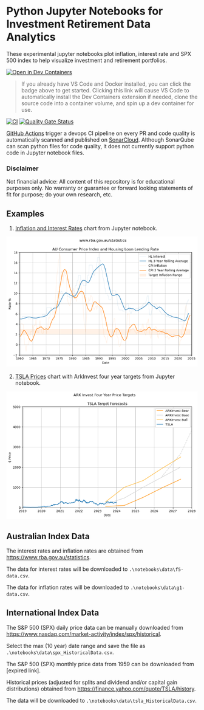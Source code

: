 # Python Jupyter Notebooks for Investment Retirement Data Analytics

These experimental jupyter notebooks plot inflation, interest rate and SPX 500 index to help visualize investment and retirement portfolios.

[![Open in Dev Containers](https://img.shields.io/static/v1?label=Dev%20Containers&message=Open&color=blue&logo=visualstudiocode)](https://vscode.dev/redirect?url=vscode://ms-vscode-remote.remote-containers/cloneInVolume?url=https://github.com/mikejonestechno/investment-analytics)

> If you already have VS Code and Docker installed, you can click the badge above to get started. Clicking this link will cause VS Code to automatically install the Dev Containers extension if needed, clone the source code into a container volume, and spin up a dev container for use.

[![CI](https://github.com/mikejonestechno/investment-analytics/actions/workflows/ci.yaml/badge.svg)](https://github.com/mikejonestechno/investment-analytics/actions/workflows/ci.yaml) [![Quality Gate Status](https://sonarcloud.io/api/project_badges/measure?project=mikejonestechno_investment-analytics&metric=alert_status)](https://sonarcloud.io/summary/overall?id=mikejonestechno_investment-analytics) 

[GitHub Actions](https://github.com/mikejonestechno/investment-analytics/actions/workflows/ci.yaml) trigger a devops CI pipeline on every PR and code quality is automatically scanned and published on [SonarCloud](https://sonarcloud.io/summary/overall?id=mikejonestechno_investment-analytics). Although SonarQube can scan python files for code quality, it does not currently support python code in Jupyter notebook files.

### Disclaimer

Not financial advice: All content of this repository is for educational purposes only. No warranty or guarantee or forward looking statements of fit for purpose; do your own research, etc.

## Examples

1. [Inflation and Interest Rates](notebooks/inflation-and-interest-rates.ipynb) chart from Jupyter notebook. 

[![Inflation and Interest Rates](inflation-and-interest-rates.png)](notebooks/inflation-and-interest-rates.ipynb)

2. [TSLA Prices](notebooks/inflation-and-interest-rates.ipynb) chart with ArkInvest four year targets from Jupyter notebook. 

[![TSLA Prices](tsla-prices.png)](notebooks/tsla-prices.ipynb)


## Australian Index Data

The interest rates and inflation rates are obtained from https://www.rba.gov.au/statistics.

The data for interest rates will be downloaded to `.\notebooks\data\f5-data.csv`.

The data for inflation rates will be downloaded to `.\notebooks\data\g1-data.csv`.

## International Index Data

The S&P 500 (SPX) daily price data can be manually downloaded from https://www.nasdaq.com/market-activity/index/spx/historical.

Select the max (10 year) date range and save the file as `.\notebooks\data\spx_HistoricalData.csv`.

The S&P 500 (SPX) monthly price data from 1959 can be downloaded from [expired link].

Historical prices (adjusted for splits and dividend and/or capital gain distributions) obtained from https://finance.yahoo.com/quote/TSLA/history.

The data will be downloaded to `.\notebooks\data\tsla_HistoricalData.csv`.